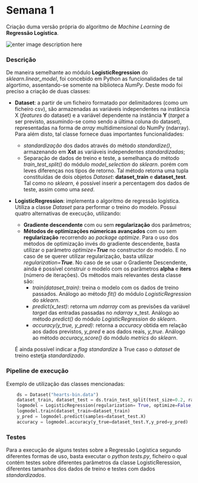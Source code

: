 # Semana 1

Criação duma versão própria do algoritmo de *Machine Learning* de **Regressão Logística**.


![enter image description here](https://raw.githubusercontent.com/henriqueparola/Aprendizagem-Profunda/main/Semana_2/images/banner.png)
### Descrição
De maneira semelhante ao módulo **LogisticRegression** do *sklearn.linear_model*, foi concebido em Python as funcionalidades de tal algortimo, assentando-se somente na biblioteca *NumPy*.  Deste modo foi preciso a criação de duas classes:
* **Dataset**: a partir de um ficheiro formatado por delimitadores (como um ficheiro csv), são armazenadas as variáveis independentes na instância X (*features* do dataset) e a variável dependente na instância **Y** (*target* a ser previsto, assumindo-se como sendo a última coluna do dataset), representadas na forma de *array* multidimensional do NumPy (ndarray). Para além disto, tal classe fornece duas importantes funcionalidades:
	*  *standardização* dos dados através do método *standardize()*, armazenando em **Xst** as variáveis independentes *standardizadas*;
	* Separação de dados de treino e teste, a semelhança do método *train_test_split()* do módulo *model_selection* do *sklearn*. porém com leves diferenças nos tipos de retorno. Tal método retorna uma tupla constituídas de  dois objetos *Dataset*: **dataset_train** e **dataset_test**. Tal como no *sklearn*, é possível inserir a percentagem dos dados de teste, assim como uma *seed*.
* **LogisticRegression**: implementa o algoritmo de regressão logística.  Utiliza a classe *Dataset* para performar o treino do modelo. Possui quatro alternativas de execução, utilizando:
	 * **Gradiente descendente** com ou sem **regularização** dos parâmetros;
	 *  **Métodos de optimizações númericas  avançados** com ou sem **regularização** recorrendo ao *package optimize*.
Para o uso dos métodos de optimização invés do gradiente descendente, basta utilizar o parâmetro *optimize=**True*** no constructor do modelo. E no caso de se querer utilizar regularização, basta utilizar *regularization=**True***. No caso de se usar o Gradiente Descendente, ainda é possível construir o modelo com os parâmetros **alpha** e **iters** (número de iterações).  Os métodos mais relevantes desta classe são:
		 * *train(dataset_train)*: treina o modelo com os dados de treino passados.  Análogo ao método *fit()* do módulo *LogisticRegression* do *sklearn*.
		 * *predict(x_test)*: retorna um *ndarray* com as previsões da variável *target* das entradas passadas no *ndarray* x_test. Análogo ao método *predict()* do módulo *LogisticRegression* do *sklearn*.
		 * *accuracy(y_true, y_pred)*: retorna a *accuracy* obtida em relação aos dados previstos, *y_pred* e aos dados reais, *y_true*. Análogo ao método *accuracy_score()* do módulo *metrics* do *sklearn*.

	É ainda possível indicar a *flag standardize* à True caso o *dataset* de treino estetja *standardizado*. 

### Pipeline de execução

Exemplo de utilização das classes mencionadas:
````python
    ds = Dataset("hearts-bin.data")
    dataset_train, dataset_test = ds.train_test_split(test_size=0.2, random_state=2023)
	logmodel = LogisticRegression(regularization= True, optimize=False, alpha=0.05, iters=10000)
    logmodel.train(dataset_train=dataset_train)
    y_pred = logmodel.predict(samples=dataset_test.X)
    accuracy = logmodel.accuracy(y_true=dataset_test.Y,y_pred=y_pred)
````

### Testes
Para a execução de alguns testes sobre a Regressão Logística segundo diferentes formas de uso, basta executar o *python *tests.py**, ficheiro o qual contém testes sobre diferentes parâmetros da classe LogisticReression, diferentes tamanhos dos dados de treino e testes com dados *standardizados*.

